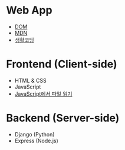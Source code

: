 # Web App
- [DOM](https://upload.wikimedia.org/wikipedia/commons/thumb/5/5a/DOM-model.svg/1920px-DOM-model.svg.png)
- [MDN](https://developer.mozilla.org/en-US/)
- [생활코딩](https://opentutorials.org/course/1)


# Frontend (Client-side)

- HTML & CSS
- JavaScript
 - [JavaScript에서 파일 읽기](https://web.dev/read-files/)
 

# Backend (Server-side)
- Django (Python)
- Express (Node.js)



